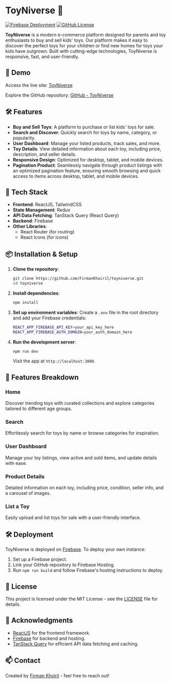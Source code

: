 # ToyNiverse 🎠

[![Firebase Deployment](https://img.shields.io/badge/Firebase-Deployed-success)](https://toyniverse-767f4.web.app/)
[![GitHub License](https://img.shields.io/github/license/FirmanKhoiril/toyniverse)](https://github.com/FirmanKhoiril/toyniverse/blob/main/LICENSE)

**ToyNiverse** is a modern e-commerce platform designed for parents and toy enthusiasts to buy and sell kids' toys. Our platform makes it easy to discover the perfect toys for your children or find new homes for toys your kids have outgrown. Built with cutting-edge technologies, ToyNiverse is responsive, fast, and user-friendly.

## 🚀 Demo

Access the live site: [ToyNiverse](https://toyniverse-767f4.web.app/)

Explore the GitHub repository: [GitHub - ToyNiverse](https://github.com/FirmanKhoiril/toyniverse)

## 🛠 Features

- **Buy and Sell Toys**: A platform to purchase or list kids' toys for sale.
- **Search and Discover**: Quickly search for toys by name, category, or popularity.
- **User Dashboard**: Manage your listed products, track sales, and more.
- **Toy Details**: View detailed information about each toy, including price, description, and seller details.
- **Responsive Design**: Optimized for desktop, tablet, and mobile devices.
- **Pagination Product**: Seamlessly navigate through product listings with an optimized pagination feature, ensuring smooth browsing and quick access to items across desktop, tablet, and mobile devices.

## 🧰 Tech Stack

- **Frontend**: ReactJS, TailwindCSS
- **State Management**: Redux
- **API Data Fetching**: TanStack Query (React Query)
- **Backend**: Firebase
- **Other Libraries**:
  - React Router (for routing)
  - React Icons (for icons)

## 📦 Installation & Setup

1. **Clone the repository**:
    ```bash
    git clone https://github.com/FirmanKhoiril/toyniverse.git
    cd toyniverse
    ```

2. **Install dependencies**:
    ```bash
    npm install
    ```

3. **Set up environment variables**:
   Create a `.env` file in the root directory and add your Firebase credentials:
    ```bash
    REACT_APP_FIREBASE_API_KEY=your_api_key_here
    REACT_APP_FIREBASE_AUTH_DOMAIN=your_auth_domain_here
    ```

4. **Run the development server**:
    ```bash
    npm run dev
    ```
   Visit the app at `http://localhost:3000`.

## 🌟 Features Breakdown

### Home
Discover trending toys with curated collections and explore categories tailored to different age groups.

### Search
Effortlessly search for toys by name or browse categories for inspiration.

### User Dashboard
Manage your toy listings, view active and sold items, and update details with ease.

### Product Details
Detailed information on each toy, including price, condition, seller info, and a carousel of images.

### List a Toy
Easily upload and list toys for sale with a user-friendly interface.

## 🛠 Deployment

ToyNiverse is deployed on [Firebase](https://firebase.google.com/). To deploy your own instance:
1. Set up a Firebase project.
2. Link your GitHub repository to Firebase Hosting.
3. Run `npm run build` and follow Firebase's hosting instructions to deploy.

## 📄 License

This project is licensed under the MIT License - see the [LICENSE](https://github.com/FirmanKhoiril/toyniverse/blob/main/LICENSE) file for details.

## 🙌 Acknowledgments

- [ReactJS](https://reactjs.org/) for the frontend framework.
- [Firebase](https://firebase.google.com/) for backend and hosting.
- [TanStack Query](https://tanstack.com/query) for efficient API data fetching and caching.

## 📫 Contact

Created by [Firman Khoiril](https://github.com/FirmanKhoiril) - feel free to reach out!
